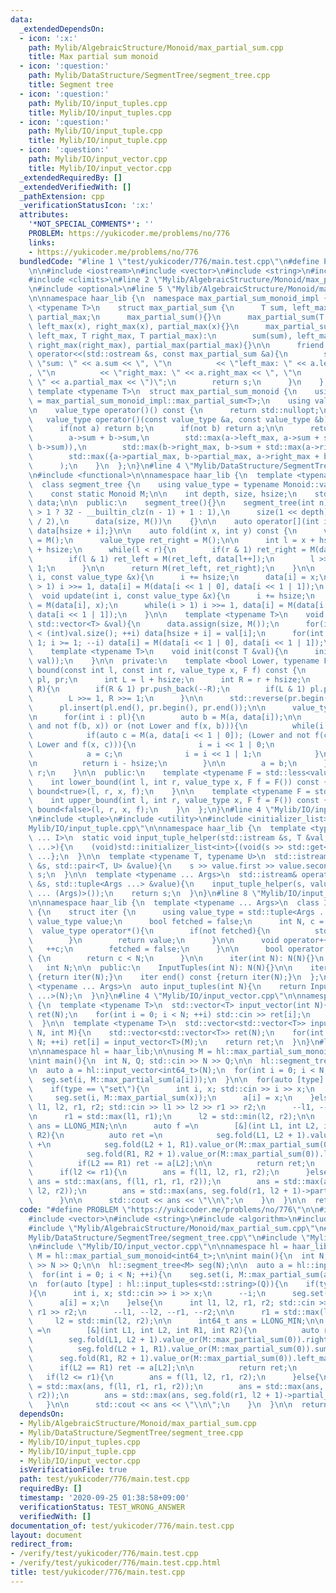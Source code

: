 ```yaml
---
data:
  _extendedDependsOn:
  - icon: ':x:'
    path: Mylib/AlgebraicStructure/Monoid/max_partial_sum.cpp
    title: Max partial sum monoid
  - icon: ':question:'
    path: Mylib/DataStructure/SegmentTree/segment_tree.cpp
    title: Segment tree
  - icon: ':question:'
    path: Mylib/IO/input_tuples.cpp
    title: Mylib/IO/input_tuples.cpp
  - icon: ':question:'
    path: Mylib/IO/input_tuple.cpp
    title: Mylib/IO/input_tuple.cpp
  - icon: ':question:'
    path: Mylib/IO/input_vector.cpp
    title: Mylib/IO/input_vector.cpp
  _extendedRequiredBy: []
  _extendedVerifiedWith: []
  _pathExtension: cpp
  _verificationStatusIcon: ':x:'
  attributes:
    '*NOT_SPECIAL_COMMENTS*': ''
    PROBLEM: https://yukicoder.me/problems/no/776
    links:
    - https://yukicoder.me/problems/no/776
  bundledCode: "#line 1 \"test/yukicoder/776/main.test.cpp\"\n#define PROBLEM \"https://yukicoder.me/problems/no/776\"\
    \n\n#include <iostream>\n#include <vector>\n#include <string>\n#include <algorithm>\n\
    #include <climits>\n#line 2 \"Mylib/AlgebraicStructure/Monoid/max_partial_sum.cpp\"\
    \n#include <optional>\n#line 5 \"Mylib/AlgebraicStructure/Monoid/max_partial_sum.cpp\"\
    \n\nnamespace haar_lib {\n  namespace max_partial_sum_monoid_impl {\n    template\
    \ <typename T>\n    struct max_partial_sum {\n      T sum, left_max, right_max,\
    \ partial_max;\n      max_partial_sum(){}\n      max_partial_sum(T x): sum(x),\
    \ left_max(x), right_max(x), partial_max(x){}\n      max_partial_sum(T sum, T\
    \ left_max, T right_max, T partial_max):\n        sum(sum), left_max(left_max),\
    \ right_max(right_max), partial_max(partial_max){}\n\n      friend std::ostream&\
    \ operator<<(std::ostream &s, const max_partial_sum &a){\n        s << \"(\" <<\
    \ \"sum: \" << a.sum << \", \"\n          << \"left_max: \" << a.left_max << \"\
    , \"\n          << \"right_max: \" << a.right_max << \", \"\n          << \"partial_max:\
    \ \" << a.partial_max << \")\";\n        return s;\n      }\n    };\n  }\n\n \
    \ template <typename T>\n  struct max_partial_sum_monoid {\n    using max_partial_sum\
    \ = max_partial_sum_monoid_impl::max_partial_sum<T>;\n    using value_type = std::optional<max_partial_sum>;\n\
    \n    value_type operator()() const {\n      return std::nullopt;\n    }\n\n \
    \   value_type operator()(const value_type &a, const value_type &b) const {\n\
    \      if(not a) return b;\n      if(not b) return a;\n\n      return max_partial_sum(\n\
    \        a->sum + b->sum,\n        std::max(a->left_max, a->sum + std::max(b->left_max,\
    \ b->sum)),\n        std::max(b->right_max, b->sum + std::max(a->right_max, a->sum)),\n\
    \        std::max({a->partial_max, b->partial_max, a->right_max + b->left_max})\n\
    \      );\n    }\n  };\n}\n#line 4 \"Mylib/DataStructure/SegmentTree/segment_tree.cpp\"\
    \n#include <functional>\n\nnamespace haar_lib {\n  template <typename Monoid>\n\
    \  class segment_tree {\n    using value_type = typename Monoid::value_type;\n\
    \    const static Monoid M;\n\n    int depth, size, hsize;\n    std::vector<value_type>\
    \ data;\n\n  public:\n    segment_tree(){}\n    segment_tree(int n):\n      depth(n\
    \ > 1 ? 32 - __builtin_clz(n - 1) + 1 : 1),\n      size(1 << depth), hsize(size\
    \ / 2),\n      data(size, M())\n    {}\n\n    auto operator[](int i) const {return\
    \ data[hsize + i];}\n\n    auto fold(int x, int y) const {\n      value_type ret_left\
    \ = M();\n      value_type ret_right = M();\n\n      int l = x + hsize, r = y\
    \ + hsize;\n      while(l < r){\n        if(r & 1) ret_right = M(data[--r], ret_right);\n\
    \        if(l & 1) ret_left = M(ret_left, data[l++]);\n        l >>= 1, r >>=\
    \ 1;\n      }\n\n      return M(ret_left, ret_right);\n    }\n\n    void set(int\
    \ i, const value_type &x){\n      i += hsize;\n      data[i] = x;\n      while(i\
    \ > 1) i >>= 1, data[i] = M(data[i << 1 | 0], data[i << 1 | 1]);\n    }\n\n  \
    \  void update(int i, const value_type &x){\n      i += hsize;\n      data[i]\
    \ = M(data[i], x);\n      while(i > 1) i >>= 1, data[i] = M(data[i << 1 | 0],\
    \ data[i << 1 | 1]);\n    }\n\n    template <typename T>\n    void init_with_vector(const\
    \ std::vector<T> &val){\n      data.assign(size, M());\n      for(int i = 0; i\
    \ < (int)val.size(); ++i) data[hsize + i] = val[i];\n      for(int i = hsize -\
    \ 1; i >= 1; --i) data[i] = M(data[i << 1 | 0], data[i << 1 | 1]);\n    }\n\n\
    \    template <typename T>\n    void init(const T &val){\n      init_with_vector(std::vector<value_type>(hsize,\
    \ val));\n    }\n\n  private:\n    template <bool Lower, typename F>\n    int\
    \ bound(const int l, const int r, value_type x, F f) const {\n      std::vector<int>\
    \ pl, pr;\n      int L = l + hsize;\n      int R = r + hsize;\n      while(L <\
    \ R){\n        if(R & 1) pr.push_back(--R);\n        if(L & 1) pl.push_back(L++);\n\
    \        L >>= 1, R >>= 1;\n      }\n\n      std::reverse(pr.begin(), pr.end());\n\
    \      pl.insert(pl.end(), pr.begin(), pr.end());\n\n      value_type a = M();\n\
    \n      for(int i : pl){\n        auto b = M(a, data[i]);\n\n        if((Lower\
    \ and not f(b, x)) or (not Lower and f(x, b))){\n          while(i < hsize){\n\
    \            if(auto c = M(a, data[i << 1 | 0]); (Lower and not f(c, x)) or (not\
    \ Lower and f(x, c))){\n              i = i << 1 | 0;\n            }else{\n  \
    \            a = c;\n              i = i << 1 | 1;\n            }\n          }\n\
    \n          return i - hsize;\n        }\n\n        a = b;\n      }\n\n      return\
    \ r;\n    }\n\n  public:\n    template <typename F = std::less<value_type>>\n\
    \    int lower_bound(int l, int r, value_type x, F f = F()) const {\n      return\
    \ bound<true>(l, r, x, f);\n    }\n\n    template <typename F = std::less<value_type>>\n\
    \    int upper_bound(int l, int r, value_type x, F f = F()) const {\n      return\
    \ bound<false>(l, r, x, f);\n    }\n  };\n}\n#line 4 \"Mylib/IO/input_tuples.cpp\"\
    \n#include <tuple>\n#include <utility>\n#include <initializer_list>\n#line 6 \"\
    Mylib/IO/input_tuple.cpp\"\n\nnamespace haar_lib {\n  template <typename T, size_t\
    \ ... I>\n  static void input_tuple_helper(std::istream &s, T &val, std::index_sequence<I\
    \ ...>){\n    (void)std::initializer_list<int>{(void(s >> std::get<I>(val)), 0)\
    \ ...};\n  }\n\n  template <typename T, typename U>\n  std::istream& operator>>(std::istream\
    \ &s, std::pair<T, U> &value){\n    s >> value.first >> value.second;\n    return\
    \ s;\n  }\n\n  template <typename ... Args>\n  std::istream& operator>>(std::istream\
    \ &s, std::tuple<Args ...> &value){\n    input_tuple_helper(s, value, std::make_index_sequence<sizeof\
    \ ... (Args)>());\n    return s;\n  }\n}\n#line 8 \"Mylib/IO/input_tuples.cpp\"\
    \n\nnamespace haar_lib {\n  template <typename ... Args>\n  class InputTuples\
    \ {\n    struct iter {\n      using value_type = std::tuple<Args ...>;\n     \
    \ value_type value;\n      bool fetched = false;\n      int N, c = 0;\n\n    \
    \  value_type operator*(){\n        if(not fetched){\n          std::cin >> value;\n\
    \        }\n        return value;\n      }\n\n      void operator++(){\n     \
    \   ++c;\n        fetched = false;\n      }\n\n      bool operator!=(iter &) const\
    \ {\n        return c < N;\n      }\n\n      iter(int N): N(N){}\n    };\n\n \
    \   int N;\n\n  public:\n    InputTuples(int N): N(N){}\n\n    iter begin() const\
    \ {return iter(N);}\n    iter end() const {return iter(N);}\n  };\n\n  template\
    \ <typename ... Args>\n  auto input_tuples(int N){\n    return InputTuples<Args\
    \ ...>(N);\n  }\n}\n#line 4 \"Mylib/IO/input_vector.cpp\"\n\nnamespace haar_lib\
    \ {\n  template <typename T>\n  std::vector<T> input_vector(int N){\n    std::vector<T>\
    \ ret(N);\n    for(int i = 0; i < N; ++i) std::cin >> ret[i];\n    return ret;\n\
    \  }\n\n  template <typename T>\n  std::vector<std::vector<T>> input_vector(int\
    \ N, int M){\n    std::vector<std::vector<T>> ret(N);\n    for(int i = 0; i <\
    \ N; ++i) ret[i] = input_vector<T>(M);\n    return ret;\n  }\n}\n#line 12 \"test/yukicoder/776/main.test.cpp\"\
    \n\nnamespace hl = haar_lib;\n\nusing M = hl::max_partial_sum_monoid<int64_t>;\n\
    \nint main(){\n  int N, Q; std::cin >> N >> Q;\n\n  hl::segment_tree<M> seg(N);\n\
    \n  auto a = hl::input_vector<int64_t>(N);\n  for(int i = 0; i < N; ++i){\n  \
    \  seg.set(i, M::max_partial_sum(a[i]));\n  }\n\n  for(auto [type] : hl::input_tuples<std::string>(Q)){\n\
    \    if(type == \"set\"){\n      int i, x; std::cin >> i >> x;\n      --i;\n \
    \     seg.set(i, M::max_partial_sum(x));\n      a[i] = x;\n    }else{\n      int\
    \ l1, l2, r1, r2; std::cin >> l1 >> l2 >> r1 >> r2;\n      --l1, --l2, --r1, --r2;\n\
    \n      r1 = std::max(l1, r1);\n      l2 = std::min(l2, r2);\n\n      int64_t\
    \ ans = LLONG_MIN;\n\n      auto f =\n        [&](int L1, int L2, int R1, int\
    \ R2){\n          auto ret =\n            seg.fold(L1, L2 + 1).value_or(M::max_partial_sum(0)).right_max\
    \ +\n            seg.fold(L2 + 1, R1).value_or(M::max_partial_sum(0)).sum +\n\
    \            seg.fold(R1, R2 + 1).value_or(M::max_partial_sum(0)).left_max;\n\n\
    \          if(L2 == R1) ret -= a[L2];\n\n          return ret;\n        };\n\n\
    \      if(l2 <= r1){\n        ans = f(l1, l2, r1, r2);\n      }else{\n       \
    \ ans = std::max(ans, f(l1, r1, r1, r2));\n        ans = std::max(ans, f(l1, l2,\
    \ l2, r2));\n        ans = std::max(ans, seg.fold(r1, l2 + 1)->partial_max);\n\
    \      }\n\n      std::cout << ans << \"\\n\";\n    }\n  }\n\n  return 0;\n}\n"
  code: "#define PROBLEM \"https://yukicoder.me/problems/no/776\"\n\n#include <iostream>\n\
    #include <vector>\n#include <string>\n#include <algorithm>\n#include <climits>\n\
    #include \"Mylib/AlgebraicStructure/Monoid/max_partial_sum.cpp\"\n#include \"\
    Mylib/DataStructure/SegmentTree/segment_tree.cpp\"\n#include \"Mylib/IO/input_tuples.cpp\"\
    \n#include \"Mylib/IO/input_vector.cpp\"\n\nnamespace hl = haar_lib;\n\nusing\
    \ M = hl::max_partial_sum_monoid<int64_t>;\n\nint main(){\n  int N, Q; std::cin\
    \ >> N >> Q;\n\n  hl::segment_tree<M> seg(N);\n\n  auto a = hl::input_vector<int64_t>(N);\n\
    \  for(int i = 0; i < N; ++i){\n    seg.set(i, M::max_partial_sum(a[i]));\n  }\n\
    \n  for(auto [type] : hl::input_tuples<std::string>(Q)){\n    if(type == \"set\"\
    ){\n      int i, x; std::cin >> i >> x;\n      --i;\n      seg.set(i, M::max_partial_sum(x));\n\
    \      a[i] = x;\n    }else{\n      int l1, l2, r1, r2; std::cin >> l1 >> l2 >>\
    \ r1 >> r2;\n      --l1, --l2, --r1, --r2;\n\n      r1 = std::max(l1, r1);\n \
    \     l2 = std::min(l2, r2);\n\n      int64_t ans = LLONG_MIN;\n\n      auto f\
    \ =\n        [&](int L1, int L2, int R1, int R2){\n          auto ret =\n    \
    \        seg.fold(L1, L2 + 1).value_or(M::max_partial_sum(0)).right_max +\n  \
    \          seg.fold(L2 + 1, R1).value_or(M::max_partial_sum(0)).sum +\n      \
    \      seg.fold(R1, R2 + 1).value_or(M::max_partial_sum(0)).left_max;\n\n    \
    \      if(L2 == R1) ret -= a[L2];\n\n          return ret;\n        };\n\n   \
    \   if(l2 <= r1){\n        ans = f(l1, l2, r1, r2);\n      }else{\n        ans\
    \ = std::max(ans, f(l1, r1, r1, r2));\n        ans = std::max(ans, f(l1, l2, l2,\
    \ r2));\n        ans = std::max(ans, seg.fold(r1, l2 + 1)->partial_max);\n   \
    \   }\n\n      std::cout << ans << \"\\n\";\n    }\n  }\n\n  return 0;\n}\n"
  dependsOn:
  - Mylib/AlgebraicStructure/Monoid/max_partial_sum.cpp
  - Mylib/DataStructure/SegmentTree/segment_tree.cpp
  - Mylib/IO/input_tuples.cpp
  - Mylib/IO/input_tuple.cpp
  - Mylib/IO/input_vector.cpp
  isVerificationFile: true
  path: test/yukicoder/776/main.test.cpp
  requiredBy: []
  timestamp: '2020-09-25 01:38:58+09:00'
  verificationStatus: TEST_WRONG_ANSWER
  verifiedWith: []
documentation_of: test/yukicoder/776/main.test.cpp
layout: document
redirect_from:
- /verify/test/yukicoder/776/main.test.cpp
- /verify/test/yukicoder/776/main.test.cpp.html
title: test/yukicoder/776/main.test.cpp
---
```

